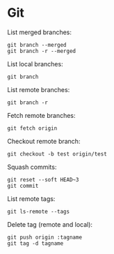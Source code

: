 Git
===

List merged branches:

    git branch --merged
    git branch -r --merged

List local branches:

    git branch

List remote branches:

    git branch -r

Fetch remote branches:

    git fetch origin

Checkout remote branch:

    git checkout -b test origin/test

Squash commits:

    git reset --soft HEAD~3
    git commit

List remote tags:

    git ls-remote --tags

Delete tag (remote and local):

    git push origin :tagname
    git tag -d tagname

